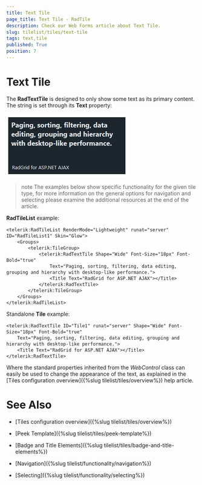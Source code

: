 ```yaml
---
title: Text Tile
page_title: Text Tile - RadTile
description: Check our Web Forms article about Text Tile.
slug: tilelist/tiles/text-tile
tags: text,tile
published: True
position: 7
---
```


# Text Tile





The **RadTextTile** is designed to only show some text as its primary content. The string is set through its **Text** property:

![tile List-text Tile-grid-example](images/tileList-textTile-grid-example.png)

>note The examples below show specific functionality for the given tile type, for more information on the general options	for navigation and selecting please examine the additional resources at the end of the article.



**RadTileList** example:

````ASP.NET
<telerik:RadTileList RenderMode="Lightweight" runat="server" ID="RadTileList1" Skin="Glow">
	<Groups>
		<telerik:TileGroup>
			<telerik:RadTextTile Shape="Wide" Font-Size="18px" Font-Bold="true"
				Text="Paging, sorting, filtering, data editing, grouping and hierarchy with desktop-like performance.">
				<Title Text="RadGrid for ASP.NET AJAX"></Title>
			</telerik:RadTextTile>
		</telerik:TileGroup>
	</Groups>
</telerik:RadTileList>
````



Standalone **Tile** example:

````ASP.NET
<telerik:RadTextTile ID="Tile1" runat="server" Shape="Wide" Font-Size="18px" Font-Bold="true"
	Text="Paging, sorting, filtering, data editing, grouping and hierarchy with desktop-like performance.">
	<Title Text="RadGrid for ASP.NET AJAX"></Title>
</telerik:RadTextTile>
````



Where the standard properties inherited from the *WebControl* class can easily be used to change the appearance of the text, as explained in the [Tiles configuration overview]({%slug tilelist/tiles/overview%}) help article.

# See Also

 * [Tiles configuration overview]({%slug tilelist/tiles/overview%})

 * [Peek Template]({%slug tilelist/tiles/peek-template%})

 * [Badge and Title Elements]({%slug tilelist/tiles/badge-and-title-elements%})

 * [Navigation]({%slug tilelist/functionality/navigation%})

 * [Selecting]({%slug tilelist/functionality/selecting%})

